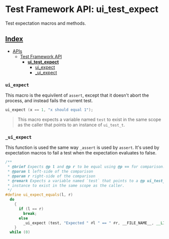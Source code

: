 # Test Framework API: ui_test_expect

Test expectation macros and methods.

## [Index](../../README.md)
- [APIs](../README.md)
  - [Test Framework API](./README.md)
    - **[ui_test_expect](./ui_test_expect.md)**
      - [ui_expect](#ui_expect)
      - [_ui_expect](#_ui_expect)

### `ui_expect`

This macro is the equivilent of `assert`, except that it doesn't abort the process, and instead fails the current test.

```c++
ui_expect (x == 1, "x should equal 1");
```

> This macro expects a variable named `test` to exist in the same scope as the caller that points to an
> instance of `ui_test_t`.

### `_ui_expect`

This function is used the same way `_assert` is used by `assert`. It's used by expectation macros to fail a test
when the expectation evaluates to false.

```c++
/**
 * @brief Expects @p l and @p r to be equal using @p == for comparison.
 * @param l left-side of the comparison
 * @param r right-side of the comparison
 * @remark Expects a variable named `test` that points to a @p ui_test_t
 * instance to exist in the same scope as the caller.
 */
#define ui_expect_equals(l, r)                                                \
  do                                                                          \
    {                                                                         \
      if (l == r)                                                             \
        break;                                                                \
      else                                                                    \
        _ui_expect (test, "Expected " #l " == " #r, __FILE_NAME__, __LINE__); \
    }                                                                         \
  while (0)
```
